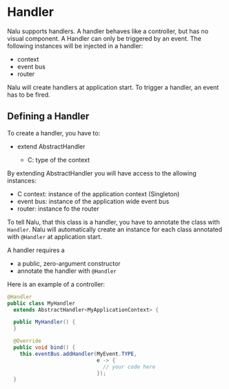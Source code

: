 # Handler
Nalu supports handlers. A handler behaves like a controller, but has no visual component. A Handler can only be triggered by an event. The following instances will be injected in a handler:

* context
* event bus
* router

Nalu will create handlers at application start. To trigger a handler, an event has to be fired.

## Defining a Handler
To create a handler, you have to:

* extend AbstractHandler<C>
   - C: type of the context

By extending AbstractHandler you will have access to the allowing instances:

* C context: instance of the application context (Singleton)
* event bus: instance of the application wide event bus
* router: instance fo the router

To tell Nalu, that this class is a handler, you have to annotate the class with `Handler`. Nalu will automatically create an instance for each class annotated with `@Handler` at application start.

A handler requires a

* a public, zero-argument constructor
* annotate the handler with `@Handler`

Here is an example of a controller:
```Java
@Handler
public class MyHandler
  extends AbstractHandler<MyApplicationContext> {

  public MyHandler() {
  }

  @Override
  public void bind() {
    this.eventBus.addHandler(MyEvent.TYPE,
                             e -> {
                               // your code here
                             });
  }
```
